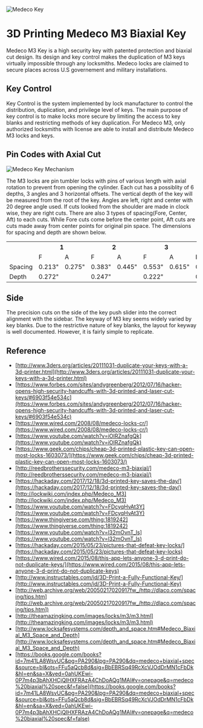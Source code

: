 ![Medeco Key](https://i.imgur.com/QBKgxro.png)

# 3D Printing Medeco M3 Biaxial Key

Medeco M3 Key is a high security key with patented protection and biaxial cut design. Its design and key control makes the duplication of M3 keys virtually impossible through any locksmiths. Medeco locks are claimed to secure places across U.S governement and military installations.

## Key Control

Key Control is the system implemented by lock manufacturer to control the distribution, duplication, and privilege level of keys. The main purpose of key control is to make locks more secure by limiting the access to key blanks and restricting methods of key duplication. For Medeco M3, only authorized locksmiths with license are able to install and distribute Medeco M3 locks and keys.

## Pin Codes with Axial Cut

![Medeco Key Mechanism](http://reedbrotherssecurity.com/wp-content/uploads/2012/01/Medeco-Reed-Brothers-Security-300x217.jpg)


The M3 locks are pin tumbler locks with pins of various length with axial rotation to prevent from opening the cylinder. Each cut has a possiblity of 6 depths, 3 angles and 3 horizontal offsets. The vertical depth of the key will be measured from the root of the key. Angles are left, right and center with 20 degree angle used. If cuts looked from the shoulder are made in clock wise, they are right cuts. There are also 3 types of spacing(Fore, Center, Aft) to each cuts. While Fore cuts come before the center point, Aft cuts are cuts made away from center points for original pin space. The dimensions for spacing and depth are shown below.
<table class="tg">
  <tr>
    <th class="tg-0pky"></th>
    <th class="tg-0pky" colspan="2">1</th>
    <th class="tg-0pky" colspan="2">2</th>
    <th class="tg-0pky" colspan="2">3</th>
    <th class="tg-0pky" colspan="2">4</th>
    <th class="tg-0pky" colspan="2">5</th>
    <th class="tg-0pky" colspan="2">6</th>
  </tr>
  <tr>
    <td class="tg-0pky"></td>
    <td class="tg-0pky">F</td>
    <td class="tg-0pky">A</td>
    <td class="tg-0pky">F</td>
    <td class="tg-0pky">A</td>
    <td class="tg-0pky">F</td>
    <td class="tg-0pky">A</td>
    <td class="tg-0pky">F</td>
    <td class="tg-0pky">A</td>
    <td class="tg-0pky">F</td>
    <td class="tg-0pky">A</td>
    <td class="tg-0pky">F</td>
    <td class="tg-0pky">A</td>
  </tr>
  <tr>
    <td class="tg-0pky">Spacing</td>
    <td class="tg-0pky">0.213"</td>
    <td class="tg-0pky">0.275"</td>
    <td class="tg-0pky">0.383"</td>
    <td class="tg-0pky">0.445"</td>
    <td class="tg-0pky">0.553"</td>
    <td class="tg-0pky">0.615"</td>
    <td class="tg-0pky">0.723"</td>
    <td class="tg-0pky">0.785"</td>
    <td class="tg-0pky">0.893"</td>
    <td class="tg-0pky">0.955"</td>
    <td class="tg-0pky">1.063"</td>
    <td class="tg-0pky">1.125"</td>
  </tr>
  <tr>
    <td class="tg-0lax">Depth</td>
    <td class="tg-0lax" colspan="2">0.272"</td>
    <td class="tg-0lax" colspan="2">0.247"</td>
    <td class="tg-0lax" colspan="2">0.222"</td>
    <td class="tg-0lax" colspan="2">0.197"</td>
    <td class="tg-0lax" colspan="2">0.172"</td>
    <td class="tg-0lax" colspan="2">1.42"</td>
  </tr>
</table>


## Side

The precision cuts on the side of the key push slider into the correct alignment with the sidebar. The keyway of M3 key seems widely varied by key blanks. Due to the restrictive nature of key blanks, the layout for keyway is well documented. However, it is fairly simple to replicate.


## Reference
* [http://www.3ders.org/articles/20111031-duplicate-your-keys-with-a-3d-printer.html](http://www.3ders.org/articles/20111031-duplicate-your-keys-with-a-3d-printer.html)
* [https://www.forbes.com/sites/andygreenberg/2012/07/16/hacker-opens-high-security-handcuffs-with-3d-printed-and-laser-cut-keys/#6903f54e534c](https://www.forbes.com/sites/andygreenberg/2012/07/16/hacker-opens-high-security-handcuffs-with-3d-printed-and-laser-cut-keys/#6903f54e534c)
* [https://www.wired.com/2008/08/medeco-locks-cr/](https://www.wired.com/2008/08/medeco-locks-cr/)
* [https://www.youtube.com/watch?v=iOIRZnafgQk](https://www.youtube.com/watch?v=iOIRZnafgQk)
* [https://www.geek.com/chips/cheap-3d-printed-plastic-key-can-open-most-locks-1603073/](https://www.geek.com/chips/cheap-3d-printed-plastic-key-can-open-most-locks-1603073/)
* [http://reedbrotherssecurity.com/medeco-m3-biaxial/](http://reedbrotherssecurity.com/medeco-m3-biaxial/)
* [https://hackaday.com/2017/12/18/3d-printed-key-saves-the-day/](https://hackaday.com/2017/12/18/3d-printed-key-saves-the-day/)
* [http://lockwiki.com/index.php/Medeco_M3](http://lockwiki.com/index.php/Medeco_M3)
* [https://www.youtube.com/watch?v=FDcyqHvAt3Y](https://www.youtube.com/watch?v=FDcyqHvAt3Y)
* [https://www.thingiverse.com/thing:1819242](https://www.thingiverse.com/thing:1819242)
* [https://www.youtube.com/watch?v=l32mOvnT_ls](https://www.youtube.com/watch?v=l32mOvnT_ls)
* [https://hackaday.com/2015/05/23/pictures-that-defeat-key-locks/](https://hackaday.com/2015/05/23/pictures-that-defeat-key-locks)
* [https://www.wired.com/2015/08/this-app-lets-anyone-3-d-print-do-not-duplicate-keys/](https://www.wired.com/2015/08/this-app-lets-anyone-3-d-print-do-not-duplicate-keys)
* [http://www.instructables.com/id/3D-Print-a-Fully-Functional-Key/](http://www.instructables.com/id/3D-Print-a-Fully-Functional-Key)
* [http://web.archive.org/web/20050217020917fw_/http://dlaco.com/spacing/tips.htm](http://web.archive.org/web/20050217020917fw_/http://dlaco.com/spacing/tips.htm])
* [http://theamazingking.com/images/locks/m3/m3.html](http://theamazingking.com/images/locks/m3/m3.html)
* [http://www.locksafesystems.com/depth_and_space.htm#Medeco_Biaxial_M3_Space_and_Depth](http://www.locksafesystems.com/depth_and_space.htm#Medeco_Biaxial_M3_Space_and_Depth)
* [https://books.google.com/books?id=7m41LA8WsvUC&pg=PA290&lpg=PA290&dq=medeco+biaxial+spec&source=bl&ots=FFu5aQcb8d&sig=BbEBRSq49RcXcVJOdDrMN1cFbDk&hl=en&sa=X&ved=0ahUKEwi-0P7m4p3bAhXHCjQIHXFRAzA4ChDoAQg1MAI#v=onepage&q=medeco%20biaxial%20spec&f=false](https://books.google.com/books?id=7m41LA8WsvUC&pg=PA290&lpg=PA290&dq=medeco+biaxial+spec&source=bl&ots=FFu5aQcb8d&sig=BbEBRSq49RcXcVJOdDrMN1cFbDk&hl=en&sa=X&ved=0ahUKEwi-0P7m4p3bAhXHCjQIHXFRAzA4ChDoAQg1MAI#v=onepage&q=medeco%20biaxial%20spec&f=false)
